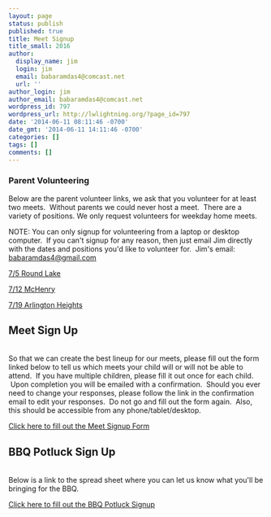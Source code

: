 ```yaml
---
layout: page
status: publish
published: true
title: Meet Signup
title_small: 2016
author:
  display_name: jim
  login: jim
  email: babaramdas4@comcast.net
  url: ''
author_login: jim
author_email: babaramdas4@comcast.net
wordpress_id: 797
wordpress_url: http://lwlightning.org/?page_id=797
date: '2014-06-11 08:11:46 -0700'
date_gmt: '2014-06-11 14:11:46 -0700'
categories: []
tags: []
comments: []
---
```

### Parent Volunteering

Below are the parent volunteer links, we ask that you volunteer for at least two meets. &nbsp;Without parents we could never host a meet. &nbsp;There are a variety of positions. We only&nbsp;request&nbsp;volunteers for weekday home meets.

NOTE: You can only signup for volunteering from a laptop or desktop computer.&nbsp; If you can't signup for any reason, then just email Jim directly with the dates and positions you'd like to volunteer for.&nbsp; Jim's email: <a href="mailto:babaramdas4@gmail.com">babaramdas4@gmail.com</a>

<a href="https://docs.google.com/spreadsheets/d/1AYolJggZE-agYkMRzdKaoC3wvi4m5nQHc57HbNnbLU4/edit?usp=sharing">7/5 Round Lake</a>

<a href="https://docs.google.com/spreadsheets/d/1ET7365V9LtTgh1XBvpMkqV4SFa6_4VM0pdPHIO4cCnY/edit?usp=sharing">7/12 McHenry</a>

<a href="https://docs.google.com/spreadsheets/d/1VN01MGi_c_SZ6yobJKZic5E6L60tg7VYKAsWjM3lduE/edit?usp=sharing">7/19 Arlington Heights</a>

<h2>Meet Sign Up</h2><br />
So that we can create the best lineup for our meets, please fill out the form linked below to tell us which meets your child will or will not be able to attend. &nbsp;If you have multiple children, please fill it out once for each child. &nbsp;Upon completion you will be emailed with a confirmation. &nbsp;Should you ever need to change your responses, please follow the link in the confirmation email to edit your responses. &nbsp;Do not go and fill out the form again.&nbsp; Also, this should be accessible from any phone/tablet/desktop.

<a href="https://docs.google.com/forms/d/e/1FAIpQLSfWV3Fi4yA2ygkRc4ruw0Zlyqq_6ncFfF6g6J-K9zOBEXnKyA/viewform?usp=sf_link">Click here to fill out the Meet Signup Form</a>

<h2>BBQ Potluck Sign Up</h2><br />
Below is a link to the spread sheet where you can let us know what you'll be bringing for the BBQ.

<a href="https://docs.google.com/spreadsheets/d/1E5CpodN0ZcyDSt3AqPWTs47sJmx3lGE30cKjiOe4o1c/edit?usp=sharing">Click here to fill out the BBQ Potluck Signup</a>

